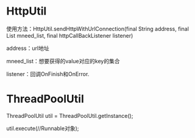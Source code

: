# HttpUtil

使用方法：HttpUtil.sendHttpWithUrlConnection(final String address, final List<String> mneed_list, final httpCallBackListener listener)

address：url地址

mneed_list：想要获得的value对应的key的集合

listener：回调OnFinish和OnError.

# ThreadPoolUtil

ThreadPoolUtil util = ThreadPoolUtil.getInstance();

util.execute(//Runnable对象);

